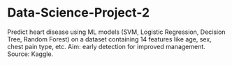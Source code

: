# Data-Science-Project-2
Predict heart disease using ML models (SVM, Logistic Regression, Decision Tree, Random Forest) on a dataset containing 14 features like age, sex, chest pain type, etc. Aim: early detection for improved management. Source: Kaggle.
